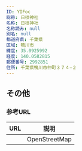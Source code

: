 ```yaml
---
ID: YIFoc
総称: 日枝神社
名称: 日枝神社
名称読み: null
別名: null
都道府県: 千葉県
区域: 鴨川市
緯度: 35.0925992
経度: 140.0582815
郵便番号: 2992851
住所: 千葉県鴨川市仲町３７４−２
---
```


## その他

### 参考URL

| URL | 説明          |
| --- | ------------- |
|     | OpenStreetMap |
